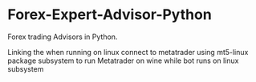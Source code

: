 # Forex-Expert-Advisor-Python

Forex trading Advisors in Python.

Linking the when running on linux connect to metatrader using mt5-linux package subsystem to run Metatrader on wine while bot runs on linux subsystem
